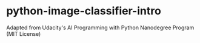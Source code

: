 # python-image-classifier-intro
Adapted from Udacity's AI Programming with Python Nanodegree Program (MIT License)
